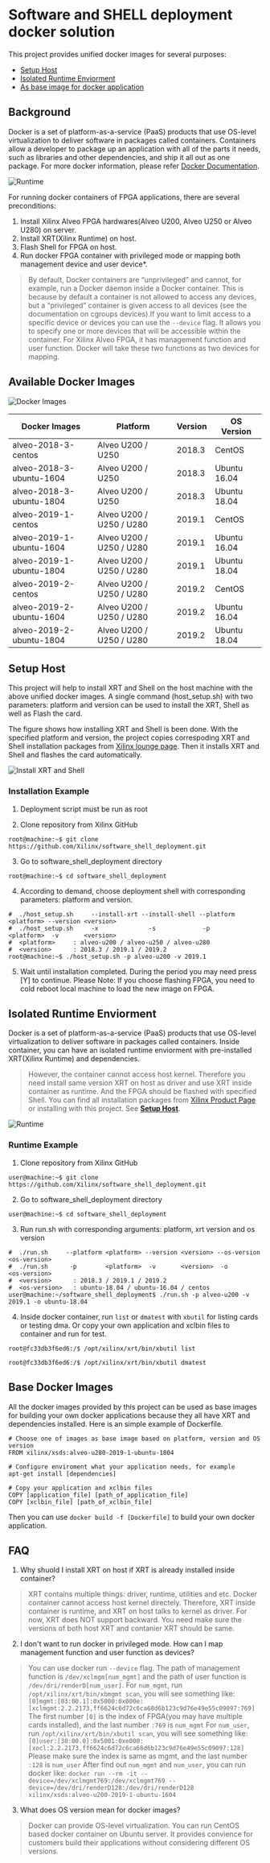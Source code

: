 # Software and SHELL deployment docker solution

This project provides unified docker images for several purposes: 

* [Setup Host](#setup-host)
* [Isolated Runtime Enviorment](#isolated-runtime-enviorment)
* [As base image for docker application](#base-docker-images)

## Background

Docker is a set of platform-as-a-service (PaaS) products that use OS-level virtualization to deliver software in packages called containers. Containers allow a developer to package up an application with all of the parts it needs, such as libraries and other dependencies, and ship it all out as one package. For more docker information, please refer [Docker Documentation](https://docs.docker.com). 

![Runtime](doc/runtime.png)

For running docker containers of FPGA applications, there are several preconditions:
1. Install Xilinx Alveo FPGA hardwares(Alveo U200, Alveo U250 or Alveo U280) on server.
2. Install XRT(Xilinx Runtime) on host.
3. Flash Shell for FPGA on host.
4. Run docker FPGA container with privileged mode or mapping both management device and user device\*.
> By default, Docker containers are “unprivileged” and cannot, for example, run a Docker daemon inside a Docker container. This is because by default a container is not allowed to access any devices, but a “privileged” container is given access to all devices (see the documentation on cgroups devices).If you want to limit access to a specific device or devices you can use the `--device` flag. It allows you to specify one or more devices that will be accessible within the container. For Xilinx Alveo FPGA, it has management function and user function. Docker will take these two functions as two devices for mapping. 

## Available Docker Images
![Docker Images](doc/docker_images.png)

Docker Images | Platform | Version | OS Version
------------- | -------- | ------- | ----------
alveo-2018-3-centos      | Alveo U200 / U250 | 2018.3 | CentOS
alveo-2018-3-ubuntu-1604 | Alveo U200 / U250 | 2018.3 | Ubuntu 16.04
alveo-2018-3-ubuntu-1804 | Alveo U200 / U250 | 2018.3 | Ubuntu 18.04
alveo-2019-1-centos      | Alveo U200 / U250 / U280 | 2019.1 | CentOS
alveo-2019-1-ubuntu-1604 | Alveo U200 / U250 / U280 | 2019.1 | Ubuntu 16.04
alveo-2019-1-ubuntu-1804 | Alveo U200 / U250 / U280 | 2019.1 | Ubuntu 18.04
alveo-2019-2-centos      | Alveo U200 / U250 / U280 | 2019.2 | CentOS
alveo-2019-2-ubuntu-1604 | Alveo U200 / U250 / U280 | 2019.2 | Ubuntu 16.04
alveo-2019-2-ubuntu-1804 | Alveo U200 / U250 / U280 | 2019.2 | Ubuntu 18.04

## Setup Host

This project will help to install XRT and Shell on the host machine with the above unified docker images. A single command (host_setup.sh) with two parameters: platform and version can be used to install the XRT, Shell as well as Flash the card.

The figure shows how installing XRT and Shell is been done. With the specified platform and version, the project copies correspoding XRT and Shell installation packages from [Xilinx lounge page](https://www.xilinx.com/products/boards-and-kits/alveo.html). Then it installs XRT and Shell and flashes the card automatically.  

![Install XRT and Shell](doc/install_xrt_shell.png)

### Installation Example
1. Deployment script must be run as root

2. Clone repository from Xilinx GitHub
```
root@machine:~$ git clone https://github.com/Xilinx/software_shell_deployment.git
```

3. Go to software_shell_deployment directory
```
root@machine:~$ cd software_shell_deployment
```

4. According to demand, choose deployment shell with corresponding parameters: platform and version.
```
#  ./host_setup.sh     --install-xrt --install-shell --platform <platform> --version <version>
#  ./host_setup.sh     -x              -s             -p        <platform>  -v       <version>
#  <platform>     : alveo-u200 / alveo-u250 / alveo-u280
#  <version>      : 2018.3 / 2019.1 / 2019.2
root@machine:~$ ./host_setup.sh -p alveo-u200 -v 2019.1 
```

5. Wait until installation completed. During the period you may need press [Y] to continue. Please Note: If you choose flashing FPGA, you need to cold reboot local machine to load the new image on FPGA.


## Isolated Runtime Enviorment

Docker is a set of platform-as-a-service (PaaS) products that use OS-level virtualization to deliver software in packages called containers. Inside container, you can have an isolated runtime enviorment with pre-installed XRT(Xilinx Runtime) and dependencies. 
> However, the container cannot access host kernel. Therefore you need install same version XRT on host as driver and use XRT inside container as runtime. And the FPGA should be flashed with specified Shell. You can find all installation packages from [Xilinx Product Page](https://www.xilinx.com/products/boards-and-kits/alveo.html) or installing with this project. See [**Setup Host**](#setup-host). 

![Runtime](doc/runtime.png)

### Runtime Example
1. Clone repository from Xilinx GitHub
```
user@machine:~$ git clone https://github.com/Xilinx/software_shell_deployment.git
```
2. Go to software_shell_deployment directory
```
user@machine:~$ cd software_shell_deployment
```

3. Run run.sh with corresponding arguments: platform, xrt version and os version
```
#  ./run.sh     --platform <platform> --version <version> --os-version <os-version>
#  ./run.sh      -p        <platform>  -v       <version>  -o          <os-version>
#  <version>      : 2018.3 / 2019.1 / 2019.2
#  <os-version>   : ubuntu-18.04 / ubuntu-16.04 / centos
user@machine:~/software_shell_deployment$ ./run.sh -p alveo-u200 -v 2019.1 -o ubuntu-18.04
```

4. Inside docker container, run `list` or `dmatest` with `xbutil` for listing cards or testing dma. Or copy your own application and xclbin files to container and run for test. 
```
root@fc33db3f6ed6:/$ /opt/xilinx/xrt/bin/xbutil list

root@fc33db3f6ed6:/$ /opt/xilinx/xrt/bin/xbutil dmatest
```


## Base Docker Images
All the docker images provided by this project can be used as base images for building your own docker applications because they all have XRT and dependencies installed. Here is an simple example of Dockerfile.

```
# Choose one of images as base image based on platform, version and OS version
FROM xilinx/xsds:alveo-u280-2019-1-ubuntu-1804

# Configure enviroment what your application needs, for example
apt-get install [dependencies]

# Copy your application and xclbin files
COPY [application_file] [path_of_application_file]
COPY [xclbin_file] [path_of_xclbin_file]
```

Then you can use `docker build -f [Dockerfile]` to build your own docker application. 

## FAQ
1. Why shuold I install XRT on host if XRT is already installed inside container?
> XRT contains multiple things: driver, runtime, utilities and etc. Docker container cannot access host kernel directely. Therefore, XRT inside container is runtime, and XRT on host talks to kernel as driver. 
> For now, XRT does NOT support backward. You need make sure the versions of both host XRT and contanier XRT should be same. 

2. I don't want to run docker in privileged mode. How can I map management function and user function as devices?
> You can use docker run `--device` flag. The path of management function is `/dev/xclmgm[num_mgmt]` and the path of user function is `/dev/dri/renderD[num_user]`. 
> For `num_mgmt`, run `/opt/xilinx/xrt/bin/xbmgmt scan`, you will see something like:
> `[0]mgmt:[03:00.1]:0x5000:0x000e:[xclmgmt:2.2.2173,ff6624c6d72c6ca68d6b123c9d76e49e55c09097:769]`
> The first number `[0]` is the index of FPGA(you may have multiple cards installed), and the last number `:769` is `num_mgmt`
> For `num_user`, run `/opt/xilinx/xrt/bin/xbutil scan`, you will see something like:
> `[0]user:[30:00.0]:0x5001:0xe000:[xocl:2.2.2173,ff6624c6d72c6ca68d6b123c9d76e49e55c09097:128]`
> Please make sure the index is same as mgmt, and the last number `:128` is `num_user`
> After find out `num_mgmt` and `num_user`, you can run docker like:
> `docker run --rm -it --device=/dev/xclmgmt769:/dev/xclmgmt769 --device=/dev/dri/renderD128:/dev/dri/renderD128 xilinx/xsds:alveo-u200-2019-1-ubuntu-1604`

3. What does OS version mean for docker images?
> Docker can provide OS-level virtualization. You can run CentOS based docker container on Ubuntu server. It provides convience for customers build their applications without considering different OS versions. 

